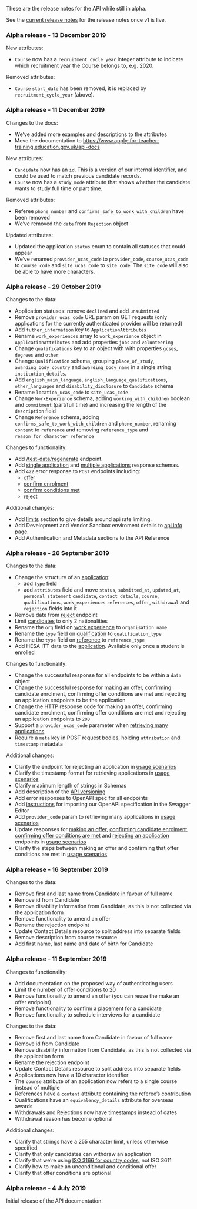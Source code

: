 These are the release notes for the API while still in alpha.

See the [current release notes](/api-docs/release-notes) for the release notes
once v1 is live.

### Alpha release - 13 December 2019

New attributes:

- `Course` now has a `recruitment_cycle_year` integer attribute to
    indicate which recruitment year the Course belongs to, e.g. 2020.

Removed attributes:

- `Course` `start_date` has been removed, it is replaced by
    `recruitment_cycle_year` (above).

### Alpha release - 11 December 2019

Changes to the docs:

- We’ve added more examples and descriptions to the attributes
- Move the documentation to https://www.apply-for-teacher-training.education.gov.uk/api-docs

New attributes:

- `Candidate` now has an `id`. This is a version of our internal identifier, and could be used to match previous candidate records.
- `Course` now has a `study_mode` attribute that shows whether the candidate wants to study full time or part time.

Removed attributes:

- Referee `phone_number` and `confirms_safe_to_work_with_children` have been removed
- We’ve removed the `date` from `Rejection` object

Updated attributes:

- Updated the application `status` enum to contain all statuses that could appear
- We’ve renamed `provider_ucas_code` to `provider_code`, `course_ucas_code` to `course_code` and `site_ucas_code` to `site_code`. The `site_code` will also be able to have more characters.

### Alpha release - 29 October 2019

Changes to the data:

- Application statuses: remove `declined` and add `unsubmitted`
- Remove `provider_ucas_code` URL param on GET requests (only applications for
  the currently authenticated provider will be returned)
- Add `futher_information` key to `ApplicationAttributes`
- Rename `work_experiences` array to `work_experience` object in
  `ApplicationAttributes` and add properties `jobs` and `volunteering`
- Change `qualifications` key to an object with with properties `gcses`,
  `degrees` and `other`
- Change `Qualification` schema, grouping `place_of_study`,
  `awarding_body_country` and `awarding_body_name` in a single string
  `institution_details`.
- Add `english_main_language`, `english_language_qualifications`,
  `other_languages` and `disability_disclosure` to `Candidate` schema
- Rename `location_ucas_code` to `site_ucas_code`
- Change `WorkExperience` schema, adding `working_with_children` boolean and
  `commitment` (part/full time) and increasing the length of the `description`
  field
- Change `Reference` schema, adding `confirms_safe_to_work_with_children` and
  `phone_number`, renaming `content` to `reference` and removing
  `reference_type` and `reason_for_character_reference`

Changes to functionality:

- Add [/test-data/regenerate](/api-docs/reference/#post-test-data-regenerate) endpoint.
- Add [single application](/api-docs/reference/#singleapplicationresponse-object) and [multiple
  applications](/api-docs/reference/#multipleapplicationsresponse-object) response schemas.
- Add `422` error response to `POST` endpoints including:
    - [offer](/api-docs/reference/#post-applications-application_id-offer)
    - [confirm enrolment](/api-docs/reference/#post-applications-application_id-confirm-enrolment)
    - [confirm conditions met](/api-docs/reference/#post-applications-application_id-confirm-conditions-met)
    - [reject](/api-docs/reference/#post-applications-application_id-reject)

Additional changes:

- Add [limits](/api-docs/reference/#rate-limits) section to give details around api rate limiting.
- Add Development and Vendor Sandbox enviroment details to [api info](/api-docs/reference/#api-info) page.
- Add Authentication and Metadata sections to the API Reference

### Alpha release - 26 September 2019

Changes to the data:

- Change the structure of an [application](/api-docs/reference#get-applications):
  - add `type` field
  - add `attributes` field and move `status`, `submitted_at`, `updated_at`, `personal_statement`
    `candidate`, `contact_details`, `course`, `qualifications`, `work_experiences`
    `references`, `offer`, `withdrawal` and `rejection` fields into it
- Remove date from [reject](/api-docs/reference/#post-applications-application_id-reject) endpoint
- Limit [candidates](/api-docs/reference/#candidate-object) to only 2 nationalities
- Rename the `org` field on [work experience](/api-docs/reference/#workexperience-object) to `organisation_name`
- Rename the `type` field on [qualification](/api-docs/reference/#qualification-object) to `qualification_type`
- Rename the `type` field on [reference](/api-docs/reference/#reference-object) to `reference_type`
- Add HESA ITT data to the [application](/api-docs/reference#get-applications). Available only once a student is enrolled

Changes to functionality:

- Change the successful response for all endpoints to be within a `data` object
- Change the successful response for making an offer, confirming candidate
  enrolment, confirming offer conditions are met and rejecting an application
  endpoints to be the application
- Change the HTTP response code for making an offer, confirming candidate enrolment,
  confirming offer conditions are met and rejecting an application endpoints to `200`
- Support a `provider_ucas_code` parameter when [retrieving many applications](/api-docs/reference#retrieve-many-applications)
- Require a `meta` key in POST request bodies, holding `attribution` and `timestamp` metadata

Additional changes:

- Clarify the endpoint for rejecting an application in [usage scenarios](/api-docs/usage-scenarios)
- Clarify the timestamp format for retrieving applications in [usage scenarios](/api-docs/usage-scenarios)
- Clarify maximum length of strings in Schemas
- Add description of the [API versioning](/#versioning)
- Add error responses to OpenAPI spec for all endpoints
- Add [instructions](/api-docs/reference/#use-the-swagger-editor) for importing our OpenAPI specification in the Swagger Editor
- Add `provider_code` param to retrieving many applications in [usage scenarios](/api-docs/usage-scenarios)
- Update responses for [making an offer](/api-docs/reference/#post-applications-application_id-offer),
  [confirming candidate enrolment](/api-docs/reference/#post-applications-application_id-confirm-enrolment),
  [confirming offer conditions are met](/api-docs/reference/#post-applications-application_id-confirm-conditions-met)
  and [rejecting an application](/api-docs/reference/#post-applications-application_id-reject) endpoints in [usage scenarios](/api-docs/usage-scenarios)
- Clarify the steps between making an offer and confirming that offer conditions are met in [usage scenarios](/api-docs/usage-scenarios)

### Alpha release - 16 September 2019

Changes to the data:

- Remove first and last name from Candidate in favour of full name
- Remove id from Candidate
- Remove disability information from Candidate, as this is not collected via the application form
- Remove functionality to amend an offer
- Rename the rejection endpoint
- Update Contact Details resource to split address into separate fields
- Remove description from course resource
- Add first name, last name and date of birth for Candidate

### Alpha release - 11 September 2019

Changes to functionality:

- Add documentation on the proposed way of authenticating users
- Limit the number of offer conditions to 20
- Remove functionality to amend an offer (you can reuse the make an offer endpoint)
- Remove functionality to confirm a placement for a candidate
- Remove functionality to schedule interviews for a candidate

Changes to the data:

- Remove first and last name from Candidate in favour of full name
- Remove id from Candidate
- Remove disability information from Candidate, as this is not collected via the application form
- Rename the rejection endpoint
- Update Contact Details resource to split address into separate fields
- Applications now have a 10 character identifier
- The `course` attribute of an application now refers to a single course instead of multiple
- References have a `content` attribute containing the referee’s contribution
- Qualifications have an `equivalency_details` attribute for overseas awards
- Withdrawals and Rejections now have timestamps instead of dates
- Withdrawal reason has become optional

Additional changes:

- Clarify that strings have a 255 character limit, unless otherwise specified
- Clarify that only candidates can withdraw an application
- Clarify that we’re using [ISO 3166 for country codes](/api-docs/#codes-and-reference-data), not ISO 3611
- Clarify how to make an unconditional and conditional offer
- Clarify that offer conditions are optional

### Alpha release - 4 July 2019

Initial release of the API documentation.
